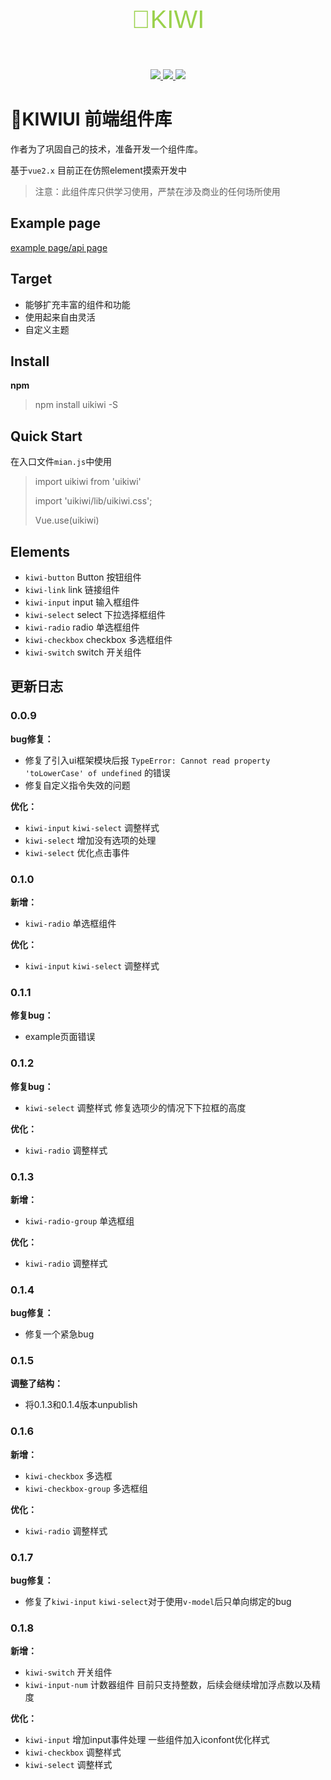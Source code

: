 <p align="center" 
  style="
  line-height: 80px;
  font-size: 40px;
  font-family: 'Franklin Gothic Medium', 'Arial Narrow', Arial, sans-serif;
  color: #9AD14B;">
  🥝KIWI
</p>

<p align="center">
  <a href="https://www.npmjs.com/package/uikiwi">
    <img src="https://img.shields.io/badge/npm-0.1.8-green">
  </a>
  <a href="https://github.com/Iceseas/kiwiui">
    <img src="https://img.shields.io/badge/coverage-12%25-blue">
  </a>
  <a href="https://Iceseas.github.io">
    <img src="https://img.shields.io/badge/view-example-brightgreen">
  </a>
</p>

# 🥝KIWIUI 前端组件库

作者为了巩固自己的技术，准备开发一个组件库。

基于`vue2.x` 目前正在仿照element摸索开发中

> 注意：此组件库只供学习使用，严禁在涉及商业的任何场所使用

## Example page
[example page/api page](https://Iceseas.github.io)
  
## Target
  + 能够扩充丰富的组件和功能
  + 使用起来自由灵活
  + 自定义主题

## Install
**npm**

> npm install uikiwi -S

## Quick Start
在入口文件`mian.js`中使用
> import uikiwi from 'uikiwi'
> 
> import 'uikiwi/lib/uikiwi.css';
> 
> Vue.use(uikiwi)


## Elements
+ `kiwi-button` Button 按钮组件
+ `kiwi-link` link 链接组件
+ `kiwi-input` input 输入框组件
+ `kiwi-select` select 下拉选择框组件
+ `kiwi-radio` radio 单选框组件
+ `kiwi-checkbox` checkbox 多选框组件
+ `kiwi-switch` switch 开关组件

## 更新日志
### 0.0.9
**bug修复：**
+ 修复了引入ui框架模块后报 `TypeError: Cannot read property 'toLowerCase' of undefined` 的错误
+ 修复自定义指令失效的问题

**优化：**
+ `kiwi-input` `kiwi-select` 调整样式
+ `kiwi-select` 增加没有选项的处理
+ `kiwi-select` 优化点击事件

### 0.1.0
**新增：**
+ `kiwi-radio` 单选框组件

**优化：**
+ `kiwi-input` `kiwi-select` 调整样式

### 0.1.1
**修复bug：**
+ example页面错误

### 0.1.2
**修复bug：**
+ `kiwi-select` 调整样式 修复选项少的情况下下拉框的高度
  
**优化：**
+ `kiwi-radio` 调整样式

### 0.1.3
**新增：**
+ `kiwi-radio-group` 单选框组
  
**优化：**
+ `kiwi-radio` 调整样式

### 0.1.4
**bug修复：**
+ 修复一个紧急bug

### 0.1.5
**调整了结构：**
+ 将0.1.3和0.1.4版本unpublish

### 0.1.6
**新增：**
+ `kiwi-checkbox` 多选框
+ `kiwi-checkbox-group` 多选框组
  
**优化：**
+ `kiwi-radio` 调整样式

### 0.1.7
**bug修复：**
+ 修复了`kiwi-input` `kiwi-select`对于使用`v-model`后只单向绑定的bug

### 0.1.8
**新增：**
+ `kiwi-switch` 开关组件
+ `kiwi-input-num` 计数器组件  目前只支持整数，后续会继续增加浮点数以及精度

**优化：**
+ `kiwi-input` 增加input事件处理
一些组件加入iconfont优化样式
+ `kiwi-checkbox` 调整样式
+ `kiwi-select` 调整样式



